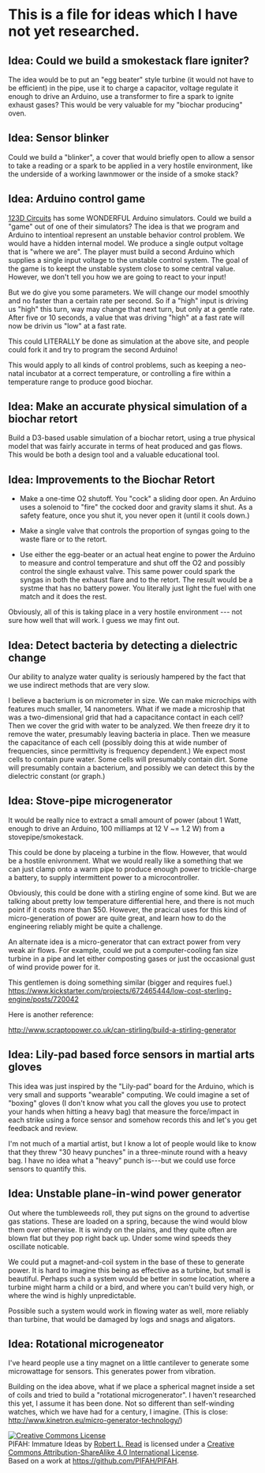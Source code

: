 # This is a file for ideas which I have not yet researched.

## Idea: Could we build a smokestack flare igniter? 

The idea would be to put an "egg beater" style turbine (it would not
have to be efficient) in the pipe, use it to charge a capacitor, voltage regulate it enough to drive an Arduino,
use a transformer to fire a spark to ignite exhaust gases? This would be very valuable for my "biochar producing" oven.

## Idea: Sensor blinker

Could we build a "blinker", a cover that would briefly open to allow a sensor to take a reading or a spark to be 
applied in a very hostile environment, like the underside of a working lawnmower or the inside of a smoke stack?

## Idea: Arduino control game

[123D Circuits](http://123d.circuits.io) has some WONDERFUL Arduino simulators.  Could we build a "game" out of
one of their simulators?  The idea is that we program and Arduino to intentioal represent an unstable behavior control
problem.  We would have a hidden internal model.  We produce a single output voltage that is "where we are".  The 
player must build a second Arduino which supplies a single input voltage to the unstable control system.  The goal 
of the game is to keept the unstable system close to some central value.  However, we don't tell you how 
we are going to react to your input!

But we do give you some parameters.  We will change our model smoothly and no faster than a certain rate per second.
So if a "high" input is driving us "high" this turn, way may change that next turn, but only at a gentle rate. After 
five or 10 seconds, a value that was driving "high" at a fast rate will now be drivin us "low" at a fast rate.

This could LITERALLY be done as simulation at the above site, and people could fork it and try to program the 
second Arduino!

This would apply to all kinds of control problems, such as keeping a neo-natal incubator at a correct temperature, 
or controlling a fire within a temperature range to produce good biochar.

## Idea: Make an accurate physical simulation of a biochar retort

Build a D3-based usable simulation of a biochar retort, using a true physical model that was fairly 
accurate in terms of heat produced and gas flows.  This would be both a design tool and a valuable educational 
tool.

## Idea: Improvements to the Biochar Retort

* Make a one-time O2 shutoff.  You "cock" a sliding door open.  An Arduino uses a solenoid to "fire" the cocked door
and gravity slams it shut.  As a safety feature, once you shut it, you never open it (until it cools down.)

* Make a single valve that controls the proportion of syngas going to the waste flare or to the retort.

* Use either the egg-beater or an actual heat engine to power the Arduino to measure and control temperature 
and shut off the O2 and possibly control the single exhaust valve.  This same power could spark the syngas in both 
the exhaust flare and to the retort.  The result would be a systme that has no battery power.  You literally just
light the fuel with one match and it does the rest.  

Obviously, all of this is taking place in a very hostile environment --- not sure how well that will work.  I guess
we may fint out.

## Idea: Detect bacteria by detecting a dielectric change

Our ability to analyze water quality is seriously hampered by the fact that we use indirect methods that are very slow.

I believe a bacterium is on micrometer in size.  We can make microchips with features much smaller, 14 nanometers.  What if we made a microship that was a two-dimensional grid that had a capacitance contact in each cell?  Then we 
cover the grid with water to be analyzed.  We then freeze dry it to remove the water, presumably leaving bacteria
in place. Then we measure the capacitance of each cell (possibly doing this at wide number of frequencies, since
permittivity is frequency dependent.) We expect most cells to contain pure water.  Some cells will presumably 
contain dirt. Some will presumably contain a bacterium, and possibly we can detect this by the dielectric constant (or graph.)

## Idea: Stove-pipe microgenerator

It would be really nice to extract a small amount of power (about 1 Watt, enough to drive an Arduino, 100 milliamps at 12 V ~= 1.2 W) from a stovepipe/smokestack.

This could be done by placeing a turbine in the flow.  However, that would be a hostile enivronment.  What we would
really like a something that we can just clamp onto a warm pipe to produce enough power to trickle-charge a battery,
to supply intermittent power to a microcontroller.

Obviously, this could be done with a stirling engine of some kind.  But we are talking about pretty low temperature
differential here, and there is not much point if it costs more than $50.  However, the pracical uses for this
kind of micro-generation of power are quite great, and learn how to do the engineering reliably might be quite a
challenge.

An alternate idea is a micro-generator that can extract power from very weak air flows.  For example, could we put 
a computer-cooling fan size turbine in a pipe and let either composting gases or just the occasional gust of wind
provide power for it.

This gentlemen is doing something similar (bigger and requires fuel.) https://www.kickstarter.com/projects/672465444/low-cost-sterling-engine/posts/720042

Here is another reference:

http://www.scraptopower.co.uk/can-stirling/build-a-stirling-generator

## Idea: Lily-pad based force sensors in martial arts gloves

This idea was just inspired by the "Lily-pad" board for the Arduino, which is very small and supports "wearable" computing.  We could imagine a set of "boxing" gloves (I don't know what you call the gloves you use to protect your
hands when hitting a heavy bag) that measure the force/impact in each strike using a force sensor and somehow 
records this and let's you get feedback and review.

I'm not much of a martial artist, but I know a lot of people would like to know that they threw "30 heavy punches" in a three-minute round with a heavy bag.  I have no idea what a "heavy" punch is---but we could use force sensors
to quantify this.

## Idea: Unstable plane-in-wind power generator

Out where the tumbleweeds roll, they put signs on the ground to advertise gas stations. These are loaded on a spring, because the wind would blow them over otherwise.  It is windy on the plains, and they quite often are blown flat but they pop right back up.  Under some wind speeds they oscillate noticable.

We could put a magnet-and-coil system in the base of these to generate power.  It is hard to imagine this being as effective as a turbine, but small is beautiful. Perhaps such a system would be better in some location, where a turbine might harm a child or a bird, and where you can't build very high, or where the wind is highly unpredictable.

Possible such a system would work in flowing water as well, more reliably than turbine, that would be damaged by logs and snags and aligators.

## Idea: Rotational microgeneator

I've heard people use a tiny magnet on a little cantilever to generate some microwattage for sensors.  This generates power from vibration.

Building on the idea above, what if we place a spherical magnet inside a set of coils and tried to build a "rotational microgenerator".  I haven't researched this yet, I assume it has been done.  Not so different than self-winding watches, which we have had for a century, I imagine. (This is close: http://www.kinetron.eu/micro-generator-technology/)



<a rel="license" href="http://creativecommons.org/licenses/by-sa/4.0/"><img alt="Creative Commons License" style="border-width:0" src="https://i.creativecommons.org/l/by-sa/4.0/88x31.png" /></a><br /><span xmlns:dct="http://purl.org/dc/terms/" href="http://purl.org/dc/dcmitype/Text" property="dct:title" rel="dct:type">PIFAH: Immature Ideas</span> by <a xmlns:cc="http://creativecommons.org/ns#" href="https://github.com/PIFAH/PIFAH" property="cc:attributionName" rel="cc:attributionURL">Robert L. Read</a> is licensed under a <a rel="license" href="http://creativecommons.org/licenses/by-sa/4.0/">Creative Commons Attribution-ShareAlike 4.0 International License</a>.<br />Based on a work at <a xmlns:dct="http://purl.org/dc/terms/" href="https://github.com/PIFAH/PIFAH" rel="dct:source">https://github.com/PIFAH/PIFAH</a>.
